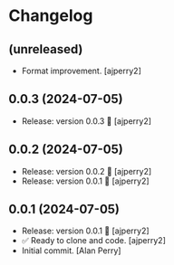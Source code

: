 Changelog
=========


(unreleased)
------------
- Format improvement. [ajperry2]


0.0.3 (2024-07-05)
------------------
- Release: version 0.0.3 🚀 [ajperry2]


0.0.2 (2024-07-05)
------------------
- Release: version 0.0.2 🚀 [ajperry2]
- Release: version 0.0.1 🚀 [ajperry2]


0.0.1 (2024-07-05)
------------------
- Release: version 0.0.1 🚀 [ajperry2]
- ✅ Ready to clone and code. [ajperry2]
- Initial commit. [Alan Perry]



